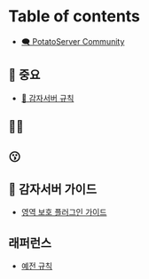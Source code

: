 # Table of contents

* [🗨️ PotatoServer Community](README.md)

## 📌 중요

* [📕 감자서버 규칙](📌/rules.md)

## 📖📄

## 😗

## 📑 감자서버 가이드
* [영역 보호 플러그인 가이드](📑/claimGuide.md)

## 래퍼런스

* [예전 규칙](old_rule.md)
